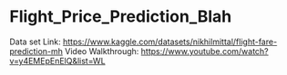 # Flight_Price_Prediction_Blah

Data set Link: https://www.kaggle.com/datasets/nikhilmittal/flight-fare-prediction-mh
Video Walkthrough: https://www.youtube.com/watch?v=y4EMEpEnElQ&list=WL
